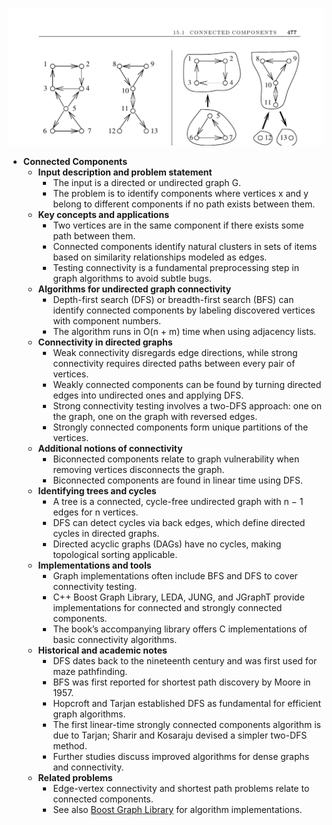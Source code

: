 ![ADM-ch15-graphs-connected-components](ADM-ch15-graphs-connected-components.best.png)

- **Connected Components**
  - **Input description and problem statement**
    - The input is a directed or undirected graph G.
    - The problem is to identify components where vertices x and y belong to different components if no path exists between them.
  - **Key concepts and applications**
    - Two vertices are in the same component if there exists some path between them.
    - Connected components identify natural clusters in sets of items based on similarity relationships modeled as edges.
    - Testing connectivity is a fundamental preprocessing step in graph algorithms to avoid subtle bugs.
  - **Algorithms for undirected graph connectivity**
    - Depth-first search (DFS) or breadth-first search (BFS) can identify connected components by labeling discovered vertices with component numbers.
    - The algorithm runs in O(n + m) time when using adjacency lists.
  - **Connectivity in directed graphs**
    - Weak connectivity disregards edge directions, while strong connectivity requires directed paths between every pair of vertices.
    - Weakly connected components can be found by turning directed edges into undirected ones and applying DFS.
    - Strong connectivity testing involves a two-DFS approach: one on the graph, one on the graph with reversed edges.
    - Strongly connected components form unique partitions of the vertices.
  - **Additional notions of connectivity**
    - Biconnected components relate to graph vulnerability when removing vertices disconnects the graph.
    - Biconnected components are found in linear time using DFS.
  - **Identifying trees and cycles**
    - A tree is a connected, cycle-free undirected graph with n − 1 edges for n vertices.
    - DFS can detect cycles via back edges, which define directed cycles in directed graphs.
    - Directed acyclic graphs (DAGs) have no cycles, making topological sorting applicable.
  - **Implementations and tools**
    - Graph implementations often include BFS and DFS to cover connectivity testing.
    - C++ Boost Graph Library, LEDA, JUNG, and JGraphT provide implementations for connected and strongly connected components.
    - The book’s accompanying library offers C implementations of basic connectivity algorithms.
  - **Historical and academic notes**
    - DFS dates back to the nineteenth century and was first used for maze pathfinding.
    - BFS was first reported for shortest path discovery by Moore in 1957.
    - Hopcroft and Tarjan established DFS as fundamental for efficient graph algorithms.
    - The first linear-time strongly connected components algorithm is due to Tarjan; Sharir and Kosaraju devised a simpler two-DFS method.
    - Further studies discuss improved algorithms for dense graphs and connectivity.
  - **Related problems**
    - Edge-vertex connectivity and shortest path problems relate to connected components.
    - See also [Boost Graph Library](http://www.boost.org/libs/graph/doc) for algorithm implementations.
